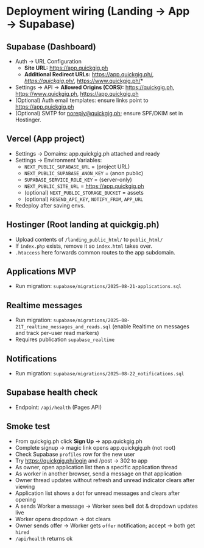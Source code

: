 # Deployment wiring (Landing → App → Supabase)

## Supabase (Dashboard)

- Auth → URL Configuration
  - **Site URL:** https://app.quickgig.ph
  - **Additional Redirect URLs:**
    https://app.quickgig.ph/_, https://quickgig.ph/_, https://www.quickgig.ph/*
- Settings → API → **Allowed Origins (CORS):**
  https://quickgig.ph, https://www.quickgig.ph, https://app.quickgig.ph
- (Optional) Auth email templates: ensure links point to https://app.quickgig.ph
- (Optional) SMTP for noreply@quickgig.ph; ensure SPF/DKIM set in Hostinger.

## Vercel (App project)

- Settings → Domains: app.quickgig.ph attached and ready
- Settings → Environment Variables:
  - `NEXT_PUBLIC_SUPABASE_URL` = (project URL)
  - `NEXT_PUBLIC_SUPABASE_ANON_KEY` = (anon public)
  - `SUPABASE_SERVICE_ROLE_KEY` = (server-only)
  - `NEXT_PUBLIC_SITE_URL` = https://app.quickgig.ph
  - (optional) `NEXT_PUBLIC_STORAGE_BUCKET` = assets
  - (optional) `RESEND_API_KEY`, `NOTIFY_FROM`, `APP_URL`
- Redeploy after saving envs.

## Hostinger (Root landing at quickgig.ph)

- Upload contents of `/landing_public_html/` to `public_html/`
- If `index.php` exists, remove it so `index.html` takes over.
- `.htaccess` here forwards common routes to the app subdomain.

## Applications MVP

- Run migration: `supabase/migrations/2025-08-21-applications.sql`

## Realtime messages

- Run migration: `supabase/migrations/2025-08-21T_realtime_messages_and_reads.sql` (enable Realtime on messages and track per-user read markers)
- Requires publication `supabase_realtime`

## Notifications

- Run migration: `supabase/migrations/2025-08-22_notifications.sql`

## Supabase health check

- Endpoint: `/api/health` (Pages API)

## Smoke test

- From quickgig.ph click **Sign Up** → app.quickgig.ph
- Complete signup → magic link opens app.quickgig.ph (not root)
- Check Supabase `profiles` row for the new user
- Try https://quickgig.ph/login and /post → 302 to app
- As owner, open application list then a specific application thread
- As worker in another browser, send a message on that application
- Owner thread updates without refresh and unread indicator clears after viewing
- Application list shows a dot for unread messages and clears after opening
- A sends Worker a message → Worker sees bell dot & dropdown updates live
- Worker opens dropdown → dot clears
- Owner sends offer → Worker gets `offer` notification; accept → both get `hired`
- `/api/health` returns ok
